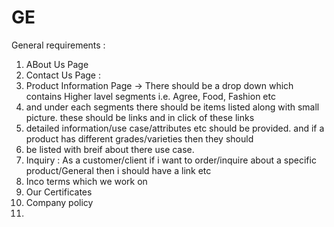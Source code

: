 # GE
General requirements :
1. ABout Us Page
2. Contact Us Page : 
3. Product Information Page -> There should be a drop down which contains Higher lavel segments i.e. Agree, Food, Fashion etc
4. and under each segments there should be items listed along with small picture. these should be links and in click of these links
5. detailed information/use case/attributes etc should be provided. and if a product has different grades/varieties then they should
6. be listed with breif about there use case.
7. Inquiry : As a customer/client if i want to order/inquire about a specific product/General then i should have a link etc
8. Inco terms which we work on
9. Our Certificates
10. Company policy
11. 



